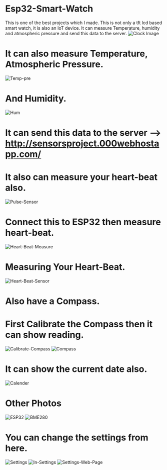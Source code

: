 # Esp32-Smart-Watch
This is one of the best projects which I made. This is not only a tft lcd based smart watch, 
it is also an IoT device. 
It can measure Temperature, humidity and atmospheric pressure and send this data to the server. 
![Clock Image](https://github.com/shuvabratadey/esp32-Smart-Watch/blob/main/pictures/CLOCK.jpg)
# It can also measure Temperature, Atmospheric Pressure.
![Temp-pre](https://github.com/shuvabratadey/esp32-Smart-Watch/blob/main/pictures/TEMP_AND_PRE.jpg)
#  And Humidity.
![Hum](https://github.com/shuvabratadey/esp32-Smart-Watch/blob/main/pictures/HUM.jpg)
# It can send this data to the server --> http://sensorsproject.000webhostapp.com/
# It also can measure your heart-beat also.
![Pulse-Sensor](https://github.com/shuvabratadey/esp32-Smart-Watch/blob/main/pictures/PULSE_SENSOR.jpg)
# Connect this to ESP32 then measure heart-beat.
![Heart-Beat-Measure](https://github.com/shuvabratadey/esp32-Smart-Watch/blob/main/pictures/HEART_BEAT_MEASURE.jpg)
# Measuring Your Heart-Beat.
![Heart-Beat-Sensor](https://github.com/shuvabratadey/esp32-Smart-Watch/blob/main/pictures/HEART_BEAT_SENSOR.jpg)
# Also have a Compass.
# First Calibrate the Compass then it can show reading.
![Calibrate-Compass](https://github.com/shuvabratadey/esp32-Smart-Watch/blob/main/pictures/COMPASS_CALIBRATE.jpg)
![Compass](https://github.com/shuvabratadey/esp32-Smart-Watch/blob/main/pictures/COMPASS.jpg)
# It can show the current date also.
![Calender](https://github.com/shuvabratadey/esp32-Smart-Watch/blob/main/pictures/CALENDER.jpg)
# Other Photos
![ESP32](https://github.com/shuvabratadey/esp32-Smart-Watch/blob/main/pictures/ESP32.jpg)
![BME280](https://github.com/shuvabratadey/esp32-Smart-Watch/blob/main/pictures/BME280.jpg)
# You can change the settings from here.
![Settings](https://github.com/shuvabratadey/esp32-Smart-Watch/blob/main/pictures/SETTINGS.jpg)
![In-Settings](https://github.com/shuvabratadey/esp32-Smart-Watch/blob/main/pictures/IN_SETTINGS.jpg)
![Settings-Web-Page](https://github.com/shuvabratadey/esp32-Smart-Watch/blob/main/pictures/SETTINGS_WEB_PAGE.jpg)
